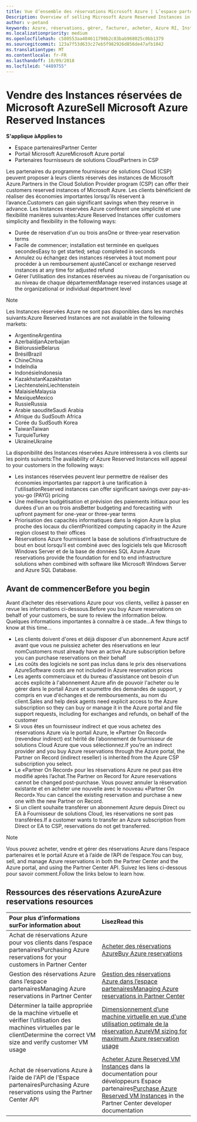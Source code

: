 ```yaml
---
title: Vue d’ensemble des réservations Microsoft Azure | L’espace partenaires
Description: Overview of selling Microsoft Azure Reserved Instances in CSP.
author: v-petand
keywords: Azure, réservations, gérer, facturer, acheter, Azure RI, Instances réservées Azure
ms.localizationpriority: medium
ms.openlocfilehash: c580553aa484611790b2c83bab968025c0bb1379
ms.sourcegitcommit: 123a7f53d633c27eb5f982926d856de47afb1042
ms.translationtype: MT
ms.contentlocale: fr-FR
ms.lasthandoff: 10/09/2018
ms.locfileid: "4489755"
---
```

# <a name="sell-microsoft-azure-reserved-instances"></a><span data-ttu-id="fcd32-103">Vendre des Instances réservées de Microsoft Azure</span><span class="sxs-lookup"><span data-stu-id="fcd32-103">Sell Microsoft Azure Reserved Instances</span></span> 

**<span data-ttu-id="fcd32-104">S'applique à</span><span class="sxs-lookup"><span data-stu-id="fcd32-104">Applies to</span></span>**

-  <span data-ttu-id="fcd32-105">Espace partenaires</span><span class="sxs-lookup"><span data-stu-id="fcd32-105">Partner Center</span></span>
-  <span data-ttu-id="fcd32-106">Portail Microsoft Azure</span><span class="sxs-lookup"><span data-stu-id="fcd32-106">Microsoft Azure portal</span></span>
-  <span data-ttu-id="fcd32-107">Partenaires fournisseurs de solutions Cloud</span><span class="sxs-lookup"><span data-stu-id="fcd32-107">Partners in CSP</span></span>

<span data-ttu-id="fcd32-108">Les partenaires du programme fournisseur de solutions Cloud (CSP) peuvent proposer à leurs clients réservés des instances de Microsoft Azure.</span><span class="sxs-lookup"><span data-stu-id="fcd32-108">Partners in the Cloud Solution Provider program (CSP) can offer their customers reserved instances of Microsoft Azure.</span></span> <span data-ttu-id="fcd32-109">Les clients bénéficient de réaliser des économies importantes lorsqu’ils réservent à l’avance.</span><span class="sxs-lookup"><span data-stu-id="fcd32-109">Customers can gain significant savings when they reserve in advance.</span></span> <span data-ttu-id="fcd32-110">Les Instances réservées Azure confèrent une simplicité et une flexibilité manières suivantes:</span><span class="sxs-lookup"><span data-stu-id="fcd32-110">Azure Reserved Instances offer customers simplicity and flexibility in the following ways:</span></span>

-   <span data-ttu-id="fcd32-111">Durée de réservation d'un ou trois ans</span><span class="sxs-lookup"><span data-stu-id="fcd32-111">One or three-year reservation terms</span></span> 
-   <span data-ttu-id="fcd32-112">Facile de commencer; installation est terminée en quelques secondes</span><span class="sxs-lookup"><span data-stu-id="fcd32-112">Easy to get started; setup completed in seconds</span></span> 
-   <span data-ttu-id="fcd32-113">Annulez ou échangez des instances réservées à tout moment pour procéder à un remboursement ajusté</span><span class="sxs-lookup"><span data-stu-id="fcd32-113">Cancel or exchange reserved instances at any time for adjusted refund</span></span> 
-   <span data-ttu-id="fcd32-114">Gérer l’utilisation des instances réservées au niveau de l'organisation ou au niveau de chaque département</span><span class="sxs-lookup"><span data-stu-id="fcd32-114">Manage reserved instances usage at the organizational or individual department level</span></span> 

> [!NOTE]  
> <span data-ttu-id="fcd32-115">Les Instances réservées Azure ne sont pas disponibles dans les marchés suivants:</span><span class="sxs-lookup"><span data-stu-id="fcd32-115">Azure Reserved Instances are not available in the following markets:</span></span>  
> * <span data-ttu-id="fcd32-116">Argentine</span><span class="sxs-lookup"><span data-stu-id="fcd32-116">Argentina</span></span>
> * <span data-ttu-id="fcd32-117">Azerbaïdjan</span><span class="sxs-lookup"><span data-stu-id="fcd32-117">Azerbaijan</span></span>
> * <span data-ttu-id="fcd32-118">Biélorussie</span><span class="sxs-lookup"><span data-stu-id="fcd32-118">Belarus</span></span>
> * <span data-ttu-id="fcd32-119">Brésil</span><span class="sxs-lookup"><span data-stu-id="fcd32-119">Brazil</span></span>
> * <span data-ttu-id="fcd32-120">Chine</span><span class="sxs-lookup"><span data-stu-id="fcd32-120">China</span></span>
> * <span data-ttu-id="fcd32-121">Inde</span><span class="sxs-lookup"><span data-stu-id="fcd32-121">India</span></span>
> * <span data-ttu-id="fcd32-122">Indonésie</span><span class="sxs-lookup"><span data-stu-id="fcd32-122">Indonesia</span></span>
> * <span data-ttu-id="fcd32-123">Kazakhstan</span><span class="sxs-lookup"><span data-stu-id="fcd32-123">Kazakhstan</span></span>
> * <span data-ttu-id="fcd32-124">Liechtenstein</span><span class="sxs-lookup"><span data-stu-id="fcd32-124">Liechtenstein</span></span>
> * <span data-ttu-id="fcd32-125">Malaisie</span><span class="sxs-lookup"><span data-stu-id="fcd32-125">Malaysia</span></span>
> * <span data-ttu-id="fcd32-126">Mexique</span><span class="sxs-lookup"><span data-stu-id="fcd32-126">Mexico</span></span>
> * <span data-ttu-id="fcd32-127">Russie</span><span class="sxs-lookup"><span data-stu-id="fcd32-127">Russia</span></span>
> * <span data-ttu-id="fcd32-128">Arabie saoudite</span><span class="sxs-lookup"><span data-stu-id="fcd32-128">Saudi Arabia</span></span>
> * <span data-ttu-id="fcd32-129">Afrique du Sud</span><span class="sxs-lookup"><span data-stu-id="fcd32-129">South Africa</span></span>
> * <span data-ttu-id="fcd32-130">Corée du Sud</span><span class="sxs-lookup"><span data-stu-id="fcd32-130">South Korea</span></span>
> * <span data-ttu-id="fcd32-131">Taiwan</span><span class="sxs-lookup"><span data-stu-id="fcd32-131">Taiwan</span></span>
> * <span data-ttu-id="fcd32-132">Turquie</span><span class="sxs-lookup"><span data-stu-id="fcd32-132">Turkey</span></span>
> * <span data-ttu-id="fcd32-133">Ukraine</span><span class="sxs-lookup"><span data-stu-id="fcd32-133">Ukraine</span></span>

<span data-ttu-id="fcd32-134">La disponibilité des Instances réservées Azure intéressera à vos clients sur les points suivants:</span><span class="sxs-lookup"><span data-stu-id="fcd32-134">The availability of Azure Reserved Instances will appeal to your customers in the following ways:</span></span>

-   <span data-ttu-id="fcd32-135">Les instances réservées peuvent leur permettre de réaliser des économies importantes par rapport à une tarification à l'utilisation</span><span class="sxs-lookup"><span data-stu-id="fcd32-135">Reserved instances can offer significant savings over pay-as-you-go (PAYG) pricing</span></span>
-   <span data-ttu-id="fcd32-136">Une meilleure budgétisation et prévision des paiements initiaux pour les durées d'un an ou trois ans</span><span class="sxs-lookup"><span data-stu-id="fcd32-136">Better budgeting and forecasting with upfront payment for one-year or three-year terms</span></span> 
-   <span data-ttu-id="fcd32-137">Priorisation des capacités informatiques dans la région Azure la plus proche des locaux du client</span><span class="sxs-lookup"><span data-stu-id="fcd32-137">Prioritized computing capacity in the Azure region closest to their offices</span></span>  
-   <span data-ttu-id="fcd32-138">Réservations Azure fournissent la base de solutions d’infrastructure de bout en bout lorsqu’il est combiné avec des logiciels tels que Microsoft Windows Server et de la base de données SQL Azure.</span><span class="sxs-lookup"><span data-stu-id="fcd32-138">Azure reservations provide the foundation for end to end infrastructure solutions when combined with software like Microsoft Windows Server and Azure SQL Database.</span></span>   

## <a name="before-you-begin"></a><span data-ttu-id="fcd32-139">Avant de commencer</span><span class="sxs-lookup"><span data-stu-id="fcd32-139">Before you begin</span></span>

<span data-ttu-id="fcd32-140">Avant d’acheter des réservations Azure pour vos clients, veillez à passer en revue les informations ci-dessous.</span><span class="sxs-lookup"><span data-stu-id="fcd32-140">Before you buy Azure reservations on behalf of your customers, be sure to review the information below.</span></span> <span data-ttu-id="fcd32-141">Quelques informations importantes à connaître à ce stade...</span><span class="sxs-lookup"><span data-stu-id="fcd32-141">A few things to know at this time…</span></span>

-   <span data-ttu-id="fcd32-142">Les clients doivent d'ores et déjà disposer d'un abonnement Azure actif avant que vous ne puissiez acheter des réservations en leur nom</span><span class="sxs-lookup"><span data-stu-id="fcd32-142">Customers must already have an active Azure subscription before you can purchase reservations on their behalf</span></span>  
-   <span data-ttu-id="fcd32-143">Les coûts des logiciels ne sont pas inclus dans le prix des réservations Azure</span><span class="sxs-lookup"><span data-stu-id="fcd32-143">Software costs are not included in Azure reservation prices</span></span> 
-   <span data-ttu-id="fcd32-144">Les agents commerciaux et du bureau d'assistance ont besoin d'un accès explicite à l'abonnement Azure afin de pouvoir l'acheter ou le gérer dans le portail Azure et soumettre des demandes de support, y compris en vue d'échanges et de remboursements, au nom du client.</span><span class="sxs-lookup"><span data-stu-id="fcd32-144">Sales and help desk agents need explicit access to the Azure subscription so they can buy or manage it in the Azure portal and file support requests, including for exchanges and refunds, on behalf of the customer</span></span>  
-   <span data-ttu-id="fcd32-145">Si vous êtes un fournisseur indirect et que vous achetez des réservations Azure via le portail Azure, le «Partner On Record» (revendeur indirect) est hérité de l’abonnement de fournisseur de solutions Cloud Azure que vous sélectionnez.</span><span class="sxs-lookup"><span data-stu-id="fcd32-145">If you’re an indirect provider and you buy Azure reservations through the Azure portal, the Partner on Record (indirect reseller) is inherited from the Azure CSP subscription you select.</span></span> 
-   <span data-ttu-id="fcd32-146">Le «Partner On Record» pour les réservations Azure ne peut pas être modifié après l’achat.</span><span class="sxs-lookup"><span data-stu-id="fcd32-146">The Partner on Record for Azure reservations cannot be changed post-purchase.</span></span> <span data-ttu-id="fcd32-147">Vous pouvez annuler la réservation existante et en acheter une nouvelle avec le nouveau «Partner On Record».</span><span class="sxs-lookup"><span data-stu-id="fcd32-147">You can cancel the existing reservation and purchase a new one with the new Partner on Record.</span></span> 
-   <span data-ttu-id="fcd32-148">Si un client souhaite transférer un abonnement Azure depuis Direct ou EA à Fournisseur de solutions Cloud, les réservations ne sont pas transférées.</span><span class="sxs-lookup"><span data-stu-id="fcd32-148">If a customer wants to transfer an Azure subscription from Direct or EA to CSP, reservations do not get transferred.</span></span> 

>[!NOTE]
> <span data-ttu-id="fcd32-149">Vous pouvez acheter, vendre et gérer des réservations Azure dans l’espace partenaires et le portail Azure et à l’aide de l’API de l’espace.</span><span class="sxs-lookup"><span data-stu-id="fcd32-149">You can buy, sell, and manage Azure reservations in both the Partner Center and the Azure portal, and using the Partner Center API.</span></span> <span data-ttu-id="fcd32-150">Suivez les liens ci-dessous pour savoir comment.</span><span class="sxs-lookup"><span data-stu-id="fcd32-150">Follow the links below to learn how.</span></span> 

## <a name="azure-reservations-resources"></a><span data-ttu-id="fcd32-151">Ressources des réservations Azure</span><span class="sxs-lookup"><span data-stu-id="fcd32-151">Azure reservations resources</span></span>
|**<span data-ttu-id="fcd32-152">Pour plus d’informations sur</span><span class="sxs-lookup"><span data-stu-id="fcd32-152">For information about</span></span>**   |**<span data-ttu-id="fcd32-153">Lisez</span><span class="sxs-lookup"><span data-stu-id="fcd32-153">Read this</span></span>**    |
|:-----------------------------|:-----------------|
|<span data-ttu-id="fcd32-154">Achat de réservations Azure pour vos clients dans l’espace partenaires</span><span class="sxs-lookup"><span data-stu-id="fcd32-154">Purchasing Azure reservations for your customers in Partner Center</span></span>   |[<span data-ttu-id="fcd32-155">Acheter des réservations Azure</span><span class="sxs-lookup"><span data-stu-id="fcd32-155">Buy Azure reservations</span></span>](azure-reservations-buying.md)
|<span data-ttu-id="fcd32-156">Gestion des réservations Azure dans l’espace partenaires</span><span class="sxs-lookup"><span data-stu-id="fcd32-156">Managing Azure reservations in Partner Center</span></span> | [<span data-ttu-id="fcd32-157">Gestion des réservations Azure dans l’espace partenaires</span><span class="sxs-lookup"><span data-stu-id="fcd32-157">Managing Azure reservations in Partner Center</span></span>](azure-reservations-manage.md)
|<span data-ttu-id="fcd32-158">Déterminer la taille appropriée de la machine virtuelle et vérifier l’utilisation des machines virtuelles par le client</span><span class="sxs-lookup"><span data-stu-id="fcd32-158">Determine the correct VM size and verify customer VM usage</span></span>   |[<span data-ttu-id="fcd32-159">Dimensionnement d’une machine virtuelle en vue d'une utilisation optimale de la réservation Azure</span><span class="sxs-lookup"><span data-stu-id="fcd32-159">VM sizing for maximum Azure reservation usage</span></span>](azure-usage.md)   |
|<span data-ttu-id="fcd32-160">Achat de réservations Azure à l’aide de l'API de l'Espace partenaires</span><span class="sxs-lookup"><span data-stu-id="fcd32-160">Purchasing Azure reservations using the Partner Center API</span></span> | <span data-ttu-id="fcd32-161">[Acheter Azure Reserved VM Instances](https://docs.microsoft.com/partner-center/develop/purchase-azure-reservations) dans la documentation pour développeurs Espace partenaires</span><span class="sxs-lookup"><span data-stu-id="fcd32-161">[Purchase Azure Reserved VM Instances](https://docs.microsoft.com/partner-center/develop/purchase-azure-reservations) in the Partner Center developer documentation</span></span>

 


